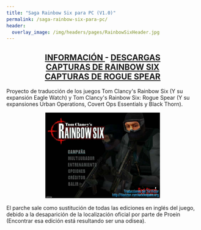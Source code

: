 ```yaml
---
title: "Saga Rainbow Six para PC (V1.0)"
permalink: /saga-rainbow-six-para-pc/
header:
  overlay_image: /img/headers/pages/RainbowSixHeader.jpg
---
```

<h2 style="text-align: center;"><strong><a href="/saga-rainbow-six-para-pc/informacion/">INFORMACIÓN </a>- <a href="/saga-rainbow-six-para-pc/descargar/">DESCARGAS</a><br>
<a href="/saga-rainbow-six-para-pc/capturasr6/">CAPTURAS DE RAINBOW SIX</a><br>
<a href="/saga-rainbow-six-para-pc/capturasrogue/">CAPTURAS DE ROGUE SPEAR</a></strong></h2>

Proyecto de traducción de los juegos Tom Clancy's Rainbow Six (Y su expansión Eagle Watch) y Tom Clancy's Rainbow Six: Rogue Spear (Y su expansiones Urban Operations, Covert Ops Essentials y Black Thorn).

<center><img src="/img/2013/10/R620131017-01.jpg" width="300" height="225" /></center>

El parche sale como sustitución de todas las ediciones en inglés del juego, debido a la 
desaparición de la localización oficial por parte de Proein (Encontrar esa edición está resultando ser una odisea).

